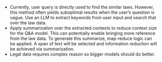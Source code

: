 - Currently, user query is directly used to find the similar laws. However, this method often yields suboptimal 
results when the user’s question is vague. Use an LLM to extract keywords from user input and search that over the law data. 
- Apply summarization over the extracted contexts to reduce context size for the Q&A model. This can potentially enable
bringing more reference from the law data. To generate this summarize, map-reduce logic can be applied. A span of text
will be selected and information reduction will be achieved via summarization. 
- Legal data requires complex reason so bigger models should do better.
